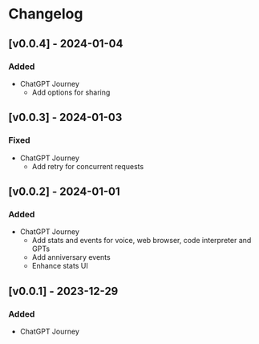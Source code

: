 # Changelog

## [v0.0.4] - 2024-01-04

### Added

- ChatGPT Journey
  - Add options for sharing

## [v0.0.3] - 2024-01-03

### Fixed

- ChatGPT Journey
  - Add retry for concurrent requests

## [v0.0.2] - 2024-01-01

### Added

- ChatGPT Journey
  - Add stats and events for voice, web browser, code interpreter and GPTs
  - Add anniversary events
  - Enhance stats UI

## [v0.0.1] - 2023-12-29

### Added

- ChatGPT Journey

